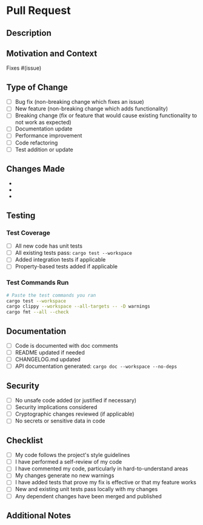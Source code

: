 # Pull Request

## Description

<!-- Provide a clear and concise description of your changes -->

## Motivation and Context

<!-- Why is this change required? What problem does it solve? -->
<!-- If it fixes an open issue, please link to the issue here -->

Fixes #(issue)

## Type of Change

<!-- Please check all that apply -->

- [ ] Bug fix (non-breaking change which fixes an issue)
- [ ] New feature (non-breaking change which adds functionality)
- [ ] Breaking change (fix or feature that would cause existing functionality to not work as expected)
- [ ] Documentation update
- [ ] Performance improvement
- [ ] Code refactoring
- [ ] Test addition or update

## Changes Made

<!-- List the main changes in your PR -->

-
-
-

## Testing

<!-- Describe the tests you ran to verify your changes -->

### Test Coverage

- [ ] All new code has unit tests
- [ ] All existing tests pass: `cargo test --workspace`
- [ ] Added integration tests if applicable
- [ ] Property-based tests added if applicable

### Test Commands Run

```bash
# Paste the test commands you ran
cargo test --workspace
cargo clippy --workspace --all-targets -- -D warnings
cargo fmt --all --check
```

## Documentation

- [ ] Code is documented with doc comments
- [ ] README updated if needed
- [ ] CHANGELOG.md updated
- [ ] API documentation generated: `cargo doc --workspace --no-deps`

## Security

- [ ] No unsafe code added (or justified if necessary)
- [ ] Security implications considered
- [ ] Cryptographic changes reviewed (if applicable)
- [ ] No secrets or sensitive data in code

## Checklist

- [ ] My code follows the project's style guidelines
- [ ] I have performed a self-review of my code
- [ ] I have commented my code, particularly in hard-to-understand areas
- [ ] My changes generate no new warnings
- [ ] I have added tests that prove my fix is effective or that my feature works
- [ ] New and existing unit tests pass locally with my changes
- [ ] Any dependent changes have been merged and published

## Additional Notes

<!-- Any additional information for reviewers -->
